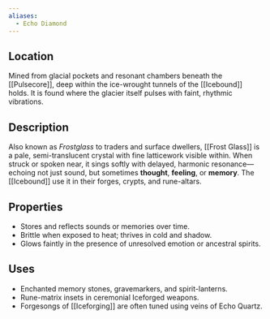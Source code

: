 ```yaml
---
aliases:
  - Echo Diamond
---
```

## Location  
Mined from glacial pockets and resonant chambers beneath the [[Pulsecore]], deep within the ice-wrought tunnels of the [[Icebound]] holds. It is found where the glacier itself pulses with faint, rhythmic vibrations.

## Description  
Also known as *Frostglass* to traders and surface dwellers, [[Frost Glass]] is a pale, semi-translucent crystal with fine latticework visible within. When struck or spoken near, it sings softly with delayed, harmonic resonance—echoing not just sound, but sometimes **thought**, **feeling**, or **memory**. The [[Icebound]] use it in their forges, crypts, and rune-altars.

## Properties  
- Stores and reflects sounds or memories over time.
- Brittle when exposed to heat; thrives in cold and shadow.
- Glows faintly in the presence of unresolved emotion or ancestral spirits.

## Uses  
- Enchanted memory stones, gravemarkers, and spirit-lanterns.
- Rune-matrix insets in ceremonial Iceforged weapons.
- Forgesongs of [[Iceforging]] are often tuned using veins of Echo Quartz.

